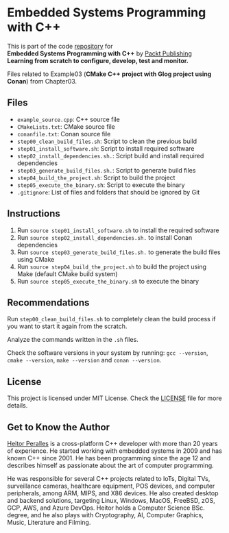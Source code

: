 # Embedded Systems Programming with C++

This is part of the code [repository](https://github.com/PacktPublishing/Embedded-Systems-Programming-with-Cxx) for<br>
**Embedded Systems Programming with C++** by [Packt Publishing](https://www.packtpub.com/)<br>
**Learning from scratch to configure, develop, test and monitor.**

Files related to Example03 (**CMake C++ project with Glog project using Conan**) from Chapter03.

## Files

* `example_source.cpp`: C++ source file
* `CMakeLists.txt`: CMake source file
* `conanfile.txt`: Conan source file
* `step00_clean_build_files.sh`: Script to clean the previous build
* `step01_install_software.sh`: Script to install required software
* `step02_install_dependencies.sh.`: Script build and install required dependencies
* `step03_generate_build_files.sh.`: Script to generate build files
* `step04_build_the_project.sh`: Script to build the project
* `step05_execute_the_binary.sh`: Script to execute the binary
* `.gitignore`: List of files and folders that should be ignored by Git

## Instructions

1. Run `source step01_install_software.sh` to install the required software
2. Run `source step02_install_dependencies.sh.` to install Conan dependencies
3. Run `source step03_generate_build_files.sh.` to generate the build files using CMake
4. Run `source step04_build_the_project.sh` to build the project using Make (default CMake build system)
5. Run `source step05_execute_the_binary.sh` to execute the binary

## Recommendations

Run `step00_clean_build_files.sh` to completely clean the build process if you want to start it again from the scratch.

Analyze the commands written in the `.sh` files.

Check the software versions in your system by running: `gcc --version`, `cmake --version`, `make --version` and `conan --version`.

## License

This project is licensed under MIT License. Check the [LICENSE](LICENSE) file for more details.

## Get to Know the Author

[Heitor Peralles](mailto:heitorgp@gmail.com) is a cross-platform C++ developer with more than 20 years of experience. He started working with embedded systems in 2009 and has known C++ since 2001. He has been programming since the age 12 and describes himself as passionate about the art of computer programming. 

He was responsible for several C++ projects related to IoTs, Digital TVs, surveillance cameras, healthcare equipment, POS devices, and computer peripherals, among ARM, MIPS, and X86 devices. He also created desktop and backend solutions, targeting Linux, Windows, MacOS, FreeBSD, zOS, GCP, AWS, and Azure DevOps. Heitor holds a Computer Science BSc. degree, and he also plays with Cryptography, AI, Computer Graphics, Music, Literature and Filming.
